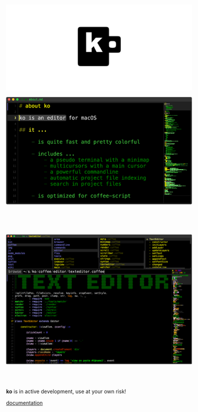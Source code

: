 ![ko](img/banner.png)

![readme](img/readme.png)

<br><br><br>

![shot](img/shot.png)

<br><br>

**ko** is in active development, use at your own risk!

[documentation](https://github.com/monsterkodi/ko/wiki/about)

